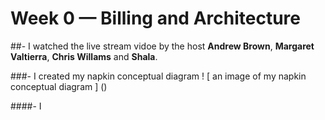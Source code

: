 # Week 0 — Billing and Architecture

##- I watched the live stream vidoe by the host **Andrew Brown**, **Margaret Valtierra**, **Chris Willams** and **Shala**.

###- I created my napkin conceptual diagram 
! [ an image of my napkin conceptual diagram ] () 

####- I 
